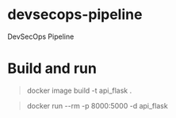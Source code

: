 # devsecops-pipeline
DevSecOps Pipeline

# Build and run 

> docker image build -t api_flask .

> docker run --rm -p 8000:5000 -d api_flask